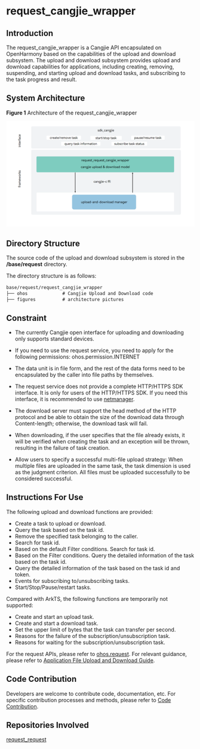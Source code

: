 # request_cangjie_wrapper

## Introduction

The request_cangjie_wrapper is a Cangjie API encapsulated on OpenHarmony based on the capabilities of the upload and download subsystem. The upload and download subsystem provides upload and download capabilities for applications, including creating, removing, suspending, and starting upload and download tasks, and subscribing to the task progress and result.

## System Architecture

**Figure 1** Architecture of the request_cangjie_wrapper

![](figures/request_cangjie_wrapper_architecture_en.png "Architecture of the request_cangjie_wrapper")

## Directory Structure

The source code of the upload and download subsystem is stored in the **/base/request** directory.

The directory structure is as follows:

```
base/request/request_cangjie_wrapper
├── ohos             # Cangjie Upload and Download code
├── figures          # architecture pictures
```

## Constraint

- The currently Cangjie open interface for uploading and downloading only supports standard devices.

- If you need to use the request service, you need to apply for the following permissions: 
     ohos.permission.INTERNET

- The data unit is in file form, and the rest of the data forms need to be encapsulated by the caller into file paths by themselves. 

- The request service does not provide a complete HTTP/HTTPS SDK interface. It is only for users of the HTTP/HTTPS SDK. If you need this interface, it is recommended to use [netmanager](https://gitcode.com/openharmony-sig/netmanager_netmanager_cangjie_wrapper). 

- The download server must support the head method of the HTTP protocol and be able to obtain the size of the download data through Content-length; otherwise, the download task will fail. 

- When downloading, if the user specifies that the file already exists, it will be verified when creating the task and an exception will be thrown, resulting in the failure of task creation. 

- Allow users to specify a successful multi-file upload strategy: When multiple files are uploaded in the same task, the task dimension is used as the judgment criterion. All files must be uploaded successfully to be considered successful.

## Instructions For Use

The following upload and download functions are provided:

- Create a task to upload or download. 
- Query the task based on the task id. 
- Remove the specified task belonging to the caller. 
- Search for task id.
- Based on the default Filter conditions. Search for task id.
- Based on the Filter conditions. Query the detailed information of the task based on the task id. 
- Query the detailed information of the task based on the task id and token. 
- Events for subscribing to/unsubscribing tasks.
- Start/Stop/Pause/restart tasks.

Compared with ArkTS, the following functions are temporarily not supported:

- Create and start an upload task. 
- Create and start a download task. 
- Set the upper limit of bytes that the task can transfer per second. 
- Reasons for the failure of the subscription/unsubscription task. 
- Reasons for waiting for the subscription/unsubscription task.

For the request APIs, please refer to [ohos.request](https://gitcode.com/openharmony-sig/arkcompiler_cangjie_ark_interop/blob/master/doc/API_Reference/source_en/apis/BasicServicesKit/cj-apis-request-agent.md). For relevant guidance, please refer to [Application File Upload and Download Guide](https://gitcode.com/openharmony-sig/arkcompiler_cangjie_ark_interop/blob/master/doc/Dev_Guide/source_en/basic-services/request/cj-app-file-upload-download.md).

## Code Contribution

Developers are welcome to contribute code, documentation, etc. For specific contribution processes and methods, please refer to [Code Contribution](https://gitcode.com/openharmony/docs/blob/master/en/contribute/code-contribution.md).

## Repositories Involved

[request_request](https://gitee.com/openharmony/request_request/blob/master/README.md)


